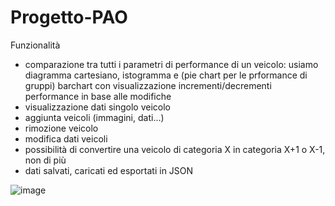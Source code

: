 # Progetto-PAO

Funzionalità
- comparazione tra tutti i parametri di performance di un veicolo: usiamo diagramma cartesiano, istogramma e (pie chart per le prformance di gruppi) barchart con visualizzazione incrementi/decrementi performance in base alle modifiche
- visualizzazione dati singolo veicolo
- aggiunta veicoli (immagini, dati...)
- rimozione veicolo
- modifica dati veicoli
- possibilità di convertire una veicolo di categoria X in categoria X+1 o X-1, non di più
- dati salvati, caricati ed esportati in JSON




![image](https://user-images.githubusercontent.com/93330631/205664281-8f6cfce4-dcc3-4e67-9da5-ed13c620244a.png)
